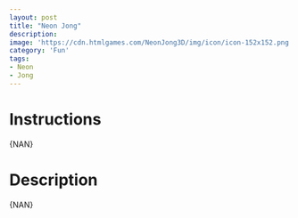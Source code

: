 ```yaml
---
layout: post
title: "Neon Jong"
description:  
image: 'https://cdn.htmlgames.com/NeonJong3D/img/icon/icon-152x152.png'
category: 'Fun'
tags:
- Neon
- Jong
---
```


<div>
<script src="https://cdn.htmlgames.com/embed.js?game=NeonJong3D&amp;width=800&amp;height=480&amp;bgcolor=white"></script>
</div>

# Instructions

{NAN}

# Description

{NAN}
